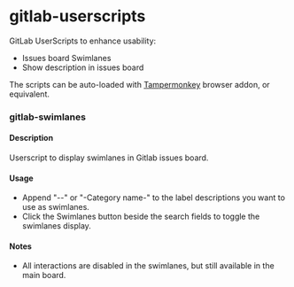 # gitlab-userscripts
GitLab UserScripts to enhance usability:
  - Issues board Swimlanes
  - Show description in issues board
  
The scripts can be auto-loaded with [Tampermonkey](http://tampermonkey.net/) browser addon, or equivalent.

### gitlab-swimlanes
#### Description
Userscript to display swimlanes in Gitlab issues board.

#### Usage
  - Append "--" or "-Category name-" to the label descriptions you want to use as swimlanes.
  - Click the Swimlanes button beside the search fields to toggle the swimlanes display.

#### Notes
  - All interactions are disabled in the swimlanes, but still available in the main board.
